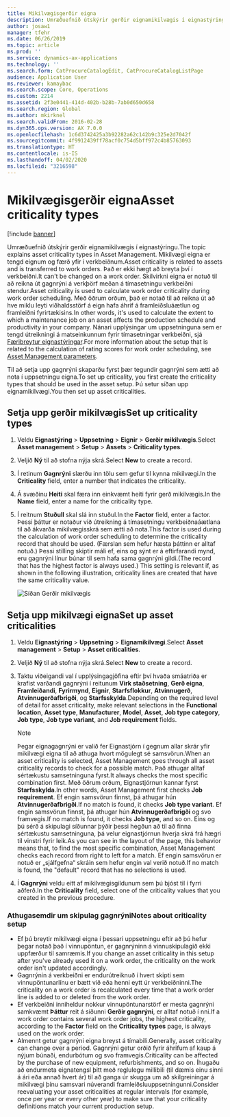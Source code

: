 ```yaml
---
title: Mikilvægisgerðir eigna
description: Umræðuefnið útskýrir gerðir eignamikilvægis í eignastýringu.
author: josaw1
manager: tfehr
ms.date: 06/26/2019
ms.topic: article
ms.prod: ''
ms.service: dynamics-ax-applications
ms.technology: ''
ms.search.form: CatProcureCatalogEdit, CatProcureCatalogListPage
audience: Application User
ms.reviewer: kamaybac
ms.search.scope: Core, Operations
ms.custom: 2214
ms.assetid: 2f3e0441-414d-402b-b28b-7ab0d650d658
ms.search.region: Global
ms.author: mkirknel
ms.search.validFrom: 2016-02-28
ms.dyn365.ops.version: AX 7.0.0
ms.openlocfilehash: 1c6d3742425a3b92282a62c142b9c325e2d7042f
ms.sourcegitcommit: 4f9912439ff78acf0c754d5bff972c4b85763093
ms.translationtype: HT
ms.contentlocale: is-IS
ms.lasthandoff: 04/02/2020
ms.locfileid: "3216598"
---
```

# <a name="asset-criticality-types"></a><span data-ttu-id="c02c0-103">Mikilvægisgerðir eigna</span><span class="sxs-lookup"><span data-stu-id="c02c0-103">Asset criticality types</span></span>

[!include [banner](../../includes/banner.md)]

 

<span data-ttu-id="c02c0-104">Umræðuefnið útskýrir gerðir eignamikilvægis í eignastýringu.</span><span class="sxs-lookup"><span data-stu-id="c02c0-104">The topic explains asset criticality types in Asset Management.</span></span> <span data-ttu-id="c02c0-105">Mikilvægi eigna er tengd eignum og færð yfir í verkbeiðnum.</span><span class="sxs-lookup"><span data-stu-id="c02c0-105">Asset criticality is related to assets and is transferred to work orders.</span></span> <span data-ttu-id="c02c0-106">Það er ekki hægt að breyta því í verkbeiðni.</span><span class="sxs-lookup"><span data-stu-id="c02c0-106">It can't be changed on a work order.</span></span> <span data-ttu-id="c02c0-107">Skilvirkni eigna er notuð til að reikna út gagnrýni á verkþörf meðan á tímasetningu verkbeiðni stendur.</span><span class="sxs-lookup"><span data-stu-id="c02c0-107">Asset criticality is used to calculate work order criticality during work order scheduling.</span></span> <span data-ttu-id="c02c0-108">Með öðrum orðum, það er notað til að reikna út að hve miklu leyti viðhaldsstörf á eign hafa áhrif á framleiðsluáætlun og framleiðni fyrirtækisins.</span><span class="sxs-lookup"><span data-stu-id="c02c0-108">In other words, it's used to calculate the extent to which a maintenance job on an asset affects the production schedule and productivity in your company.</span></span> <span data-ttu-id="c02c0-109">Nánari upplýsingar um uppsetninguna sem er tengd útreikningi á matseinkunnum fyrir tímasetningar verkbeiðni, sjá [Færibreytur eignastýringar](../setup-for-objects/enterprise-asset-management-parameters.md).</span><span class="sxs-lookup"><span data-stu-id="c02c0-109">For more information about the setup that is related to the calculation of rating scores for work order scheduling, see [Asset Management parameters](../setup-for-objects/enterprise-asset-management-parameters.md).</span></span>

<span data-ttu-id="c02c0-110">Til að setja upp gagnrýni skaparðu fyrst þær tegundir gagnrýni sem ætti að nota í uppsetningu eigna.</span><span class="sxs-lookup"><span data-stu-id="c02c0-110">To set up criticality, you first create the criticality types that should be used in the asset setup.</span></span> <span data-ttu-id="c02c0-111">Þú setur síðan upp eignamikilvægi.</span><span class="sxs-lookup"><span data-stu-id="c02c0-111">You then set up asset criticalities.</span></span>

## <a name="set-up-criticality-types"></a><span data-ttu-id="c02c0-112">Setja upp gerðir mikilvægis</span><span class="sxs-lookup"><span data-stu-id="c02c0-112">Set up criticality types</span></span>

1. <span data-ttu-id="c02c0-113">Veldu **Eignastýring** \> **Uppsetning** \> **Eignir** \> **Gerðir mikilvægis**.</span><span class="sxs-lookup"><span data-stu-id="c02c0-113">Select **Asset management** \> **Setup** \> **Assets** \> **Criticality types**.</span></span>
2. <span data-ttu-id="c02c0-114">Veljið **Ný** til að stofna nýja skrá.</span><span class="sxs-lookup"><span data-stu-id="c02c0-114">Select **New** to create a record.</span></span>
3. <span data-ttu-id="c02c0-115">Í retinum **Gagnrýni** slærðu inn tölu sem gefur til kynna mikilvægi.</span><span class="sxs-lookup"><span data-stu-id="c02c0-115">In the **Criticality** field, enter a number that indicates the criticality.</span></span>
4. <span data-ttu-id="c02c0-116">Á svæðinu **Heiti** skal færa inn einkvæmt heiti fyrir gerð mikilvægis.</span><span class="sxs-lookup"><span data-stu-id="c02c0-116">In the **Name** field, enter a name for the criticality type.</span></span>
5. <span data-ttu-id="c02c0-117">Í reitnum **Stuðull** skal slá inn stuðul.</span><span class="sxs-lookup"><span data-stu-id="c02c0-117">In the **Factor** field, enter a factor.</span></span> <span data-ttu-id="c02c0-118">Þessi þáttur er notaður við útreikning á tímasetningu verkbeiðnaáætlana til að ákvarða mikilvægisskrá sem ætti að nota.</span><span class="sxs-lookup"><span data-stu-id="c02c0-118">This factor is used during the calculation of work order scheduling to determine the criticality record that should be used.</span></span> <span data-ttu-id="c02c0-119">(Færslan sem hefur hæsta þáttinn er alltaf notuð.) Þessi stilling skiptir máli ef, eins og sýnt er á eftirfarandi mynd, eru gagnrýni línur búnar til sem hafa sama gagnrýni gildi.</span><span class="sxs-lookup"><span data-stu-id="c02c0-119">(The record that has the highest factor is always used.) This setting is relevant if, as shown in the following illustration, criticality lines are created that have the same criticality value.</span></span>

    ![Síðan Gerðir mikilvægis](media/23-setup-for-objects.png)

## <a name="set-up-asset-criticalities"></a><span data-ttu-id="c02c0-121">Setja upp mikilvægi eigna</span><span class="sxs-lookup"><span data-stu-id="c02c0-121">Set up asset criticalities</span></span>

1. <span data-ttu-id="c02c0-122">Veldu **Eignastýring** \> **Uppsetning** \> **Eignamikilvægi**.</span><span class="sxs-lookup"><span data-stu-id="c02c0-122">Select **Asset management** \> **Setup** \> **Asset criticalities**.</span></span>
2. <span data-ttu-id="c02c0-123">Veljið **Ný** til að stofna nýja skrá.</span><span class="sxs-lookup"><span data-stu-id="c02c0-123">Select **New** to create a record.</span></span>
3. <span data-ttu-id="c02c0-124">Taktu viðeigandi val í upplýsingagjöfina eftir því hvaða smáatriða er krafist varðandi gagnrýni í reitunum **Virk staðsetning**, **Gerð eigna**, **Framleiðandi**, **Fyrirmynd**, **Eignir**, **Starfsflokkur**, **Atvinnugerð**, **Atvinnugerðafbrigði**, og **Starfsskylda**.</span><span class="sxs-lookup"><span data-stu-id="c02c0-124">Depending on the required level of detail for asset criticality, make relevant selections in the **Functional location**, **Asset type**, **Manufacturer**, **Model**, **Asset**, **Job type category**, **Job type**, **Job type variant**, and **Job requirement** fields.</span></span>

    > [!NOTE]
    > <span data-ttu-id="c02c0-125">Þegar eignagagnrýni er valið fer Eignastjórn í gegnum allar skrár yfir mikilvægi eigna til að athuga hvort mögulegt sé samsvörun.</span><span class="sxs-lookup"><span data-stu-id="c02c0-125">When an asset criticality is selected, Asset Management goes through all asset criticality records to check for a possible match.</span></span> <span data-ttu-id="c02c0-126">Það athugar alltaf sértækustu samsetninguna fyrst.</span><span class="sxs-lookup"><span data-stu-id="c02c0-126">It always checks the most specific combination first.</span></span> <span data-ttu-id="c02c0-127">Með öðrum orðum, Eignastjórnun kannar fyrst **Starfsskylda**.</span><span class="sxs-lookup"><span data-stu-id="c02c0-127">In other words, Asset Management first checks **Job requirement**.</span></span> <span data-ttu-id="c02c0-128">Ef engin samsvörun finnst, þá athugar hún **Atvinnugerðafbrigði**.</span><span class="sxs-lookup"><span data-stu-id="c02c0-128">If no match is found, it checks **Job type variant**.</span></span> <span data-ttu-id="c02c0-129">Ef engin samsvörun finnst, þá athugar hún **Atvinnugerðafbrigði** og svo framvegis.</span><span class="sxs-lookup"><span data-stu-id="c02c0-129">If no match is found, it checks **Job type**, and so on.</span></span> <span data-ttu-id="c02c0-130">Eins og þú sérð á skipulagi síðunnar þýðir þessi hegðun að til að finna sértækustu samsetninguna, þá velur eignastjórnun hverja skrá frá hægri til vinstri fyrir leik.</span><span class="sxs-lookup"><span data-stu-id="c02c0-130">As you can see in the layout of the page, this behavior means that, to find the most specific combination, Asset Management checks each record from right to left for a match.</span></span> <span data-ttu-id="c02c0-131">Ef engin samsvörun er notuð er „sjálfgefna“ skráin sem hefur engin val verið notuð.</span><span class="sxs-lookup"><span data-stu-id="c02c0-131">If no match is found, the "default" record that has no selections is used.</span></span>

4. <span data-ttu-id="c02c0-132">Í **Gagnrýni** veldu eitt af mikilvægisgildunum sem þú bjóst til í fyrri aðferð.</span><span class="sxs-lookup"><span data-stu-id="c02c0-132">In the **Criticality** field, select one of the criticality values that you created in the previous procedure.</span></span>

### <a name="notes-about-criticality-setup"></a><span data-ttu-id="c02c0-133">Athugasemdir um skipulag gagnrýni</span><span class="sxs-lookup"><span data-stu-id="c02c0-133">Notes about criticality setup</span></span>

- <span data-ttu-id="c02c0-134">Ef þú breytir mikilvægi eigna í þessari uppsetningu eftir að þú hefur þegar notað það í vinnupöntun, er gagnrýninn á vinnuskipulagið ekki uppfærður til samræmis.</span><span class="sxs-lookup"><span data-stu-id="c02c0-134">If you change an asset criticality in this setup after you've already used it on a work order, the criticality on the work order isn't updated accordingly.</span></span>
- <span data-ttu-id="c02c0-135">Gagnrýnin á verkbeiðni er endurútreiknuð í hvert skipti sem vinnupöntunarlínu er bætt við eða henni eytt úr verkbeiðninni.</span><span class="sxs-lookup"><span data-stu-id="c02c0-135">The criticality on a work order is recalculated every time that a work order line is added to or deleted from the work order.</span></span>
- <span data-ttu-id="c02c0-136">Ef verkbeiðni inniheldur nokkur vinnupöntunarstörf er mesta gagnrýni samkvæmt **Þáttur** reit á síðunni **Gerðir gagnrýni**, er alltaf notuð í nni.</span><span class="sxs-lookup"><span data-stu-id="c02c0-136">If a work order contains several work order jobs, the highest criticality, according to the **Factor** field on the **Criticality types** page, is always used on the work order.</span></span>
- <span data-ttu-id="c02c0-137">Almennt getur gagnrýni eigna breyst á tímabili.</span><span class="sxs-lookup"><span data-stu-id="c02c0-137">Generally, asset criticality can change over a period.</span></span> <span data-ttu-id="c02c0-138">Gagnrýni getur orðið fyrir áhrifum af kaup á nýjum búnaði, endurbótum og svo framvegis.</span><span class="sxs-lookup"><span data-stu-id="c02c0-138">Criticality can be affected by the purchase of new equipment, refurbishments, and so on.</span></span> <span data-ttu-id="c02c0-139">Íhugaðu að endurmeta eignatengsl þitt með reglulegu millibili (til dæmis einu sinni á ári eða annað hvert ár) til að ganga úr skugga um að skilgreiningar á mikilvægi þínu samsvari núverandi framleiðsluuppsetningunni.</span><span class="sxs-lookup"><span data-stu-id="c02c0-139">Consider reevaluating your asset criticalities at regular intervals (for example, once per year or every other year) to make sure that your criticality definitions match your current production setup.</span></span>
